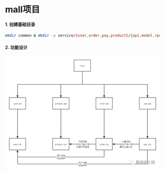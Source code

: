 # mall项目

#### 1. 创建基础目录
```bash
mkdir common & mkdir -p service/{user,order,pay,product}/{api,model,rpc}
```

#### 2. 功能设计
![img.png](doc/images/img.png)

